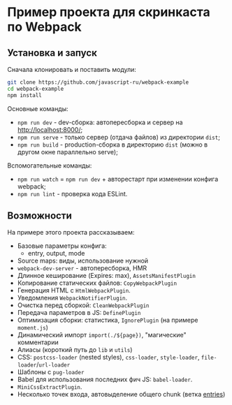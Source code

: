 # Пример проекта для скринкаста по Webpack

## Установка и запуск

Сначала клонировать и поставить модули:
```bash
git clone https://github.com/javascript-ru/webpack-example
cd webpack-example
npm install
```

Основные команды:

* `npm run dev` - dev-сборка: автопересборка и сервер на <http://localhost:8000/>;
* `npm run serve` - только сервер (отдача файлов) из директории `dist`;
* `npm run build` - production-сборка в директорию `dist` (можно в другом окне параллельно serve);

Вспомогательные команды:

* `npm run watch` = `npm run dev` + авторестарт при изменении конфига webpack;
* `npm run lint` - проверка кода ESLint.

## Возможности

На примере этого проекта рассказываем:

* Базовые параметры конфига:
  - entry, output, mode
* Source maps: виды, использование нужной
* `webpack-dev-server` - автопересборка, HMR
* Длинное кеширование (Expires: max), `AssetsManifestPlugin`
* Копирование статических файлов: `CopyWebpackPlugin`
* Генерация HTML c `HtmlWebpackPlugin`.
* Уведомления `WebpackNotifierPlugin`.
* Очистка перед сборкой: `CleanWebpackPlugin`
* Передача параметров в JS: `DefinePlugin`
* Оптимизация сборки: статистика, `IgnorePlugin` (на примере `moment.js`)
* Динамический импорт `import(./${page})`, "магические" комментарии
* Алиасы (короткий путь до `lib` и `utils`)
* CSS: `postcss-loader` (nested styles), `css-loader`, `style-loader`, `file-loader`/`url-loader`
* Шаблоны с `pug-loader`
* Babel для использования последних фич JS: `babel-loader`.
* `MiniCssExtractPlugin`.
* Несколько точек входа, автовыделение общего chunk (ветка [entries](https://github.com/javascript-ru/webpack-example/tree/entries))
